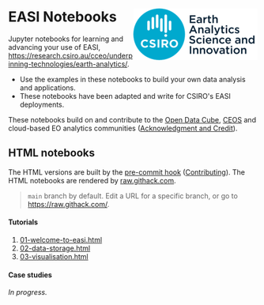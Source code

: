 # EASI Notebooks <img align="right" src="../resources/csiro_easi_logo.png">

Jupyter notebooks for learning and advancing your use of EASI, https://research.csiro.au/cceo/underpinning-technologies/earth-analytics/.

- Use the examples in these notebooks to build your own data analysis and applications.
- These notebooks have been adapted and write for CSIRO's EASI deployments.

These notebooks build on and contribute to the [Open Data Cube](https://github.com/opendatacube), [CEOS](https://ceos.org) and cloud-based EO analytics communities ([Acknowledgment and Credit](../README.md#Acknowledgment-and-Credit)).

## HTML notebooks

The HTML versions are built by the [pre-commit hook](../bin/pre-commit) ([Contributing](../README.md#Contributing)). The HTML notebooks are rendered by [raw.githack.com](https://raw.githack.com).

> `main` branch by default. Edit a URL for a specific branch, or go to https://raw.githack.com/.

#### Tutorials
1. [01-welcome-to-easi.html](https://raw.githack.com/csiro-easi/easi-notebooks/main/html/tutorials/01-welcome-to-easi.html)
1. [02-data-storage.html](https://raw.githack.com/csiro-easi/easi-notebooks/main/html/tutorials/02-data-storage.html)
1. [03-visualisation.html](https://raw.githack.com/csiro-easi/easi-notebooks/main/html/tutorials/03-visualisation.html)

#### Case studies
_In progress._
